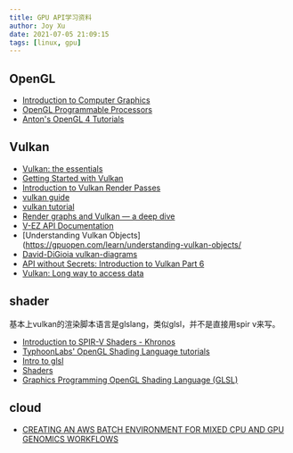 ```yaml
---
title: GPU API学习资料
author: Joy Xu
date: 2021-07-05 21:09:15
tags: [linux, gpu]
---
```


## OpenGL

* [Introduction to Computer Graphics](https://www.cs.cornell.edu/courses/cs4620/2015fa/index.shtml)
* [OpenGL Programmable Processors](https://www.yaldex.com/open-gl/ch02lev1sec3.html)
* [Anton's OpenGL 4 Tutorials](https://antongerdelan.net/opengl/)

## Vulkan

* [Vulkan: the essentials](https://developer.download.nvidia.cn/gameworks/events/GDC2016/Vulkan_Essentials_GDC16_tlorach.pdf)
* [Getting Started with Vulkan](https://docs.imgtec.com/Introduction_to_APIs/Vulkan_HelloAPI_Guide/dita/topics/introduction.html)
* [Introduction to Vulkan Render Passes](https://developer.samsung.com/galaxy-gamedev/resources/articles/renderpasses.html)
* [vulkan guide](https://vkguide.dev/)
* [vulkan tutorial](https://vulkan-tutorial.com/)
* [Render graphs and Vulkan — a deep dive](https://themaister.net/blog/2017/08/15/render-graphs-and-vulkan-a-deep-dive/)
* [V-EZ API Documentation](https://gpuopen-librariesandsdks.github.io/V-EZ/)
* [Understanding Vulkan Objects](https://gpuopen.com/learn/understanding-vulkan-objects/
* [David-DiGioia vulkan-diagrams](https://github.com/David-DiGioia/vulkan-diagrams)
* [API without Secrets: Introduction to Vulkan Part 6](https://software.intel.com/content/www/us/en/develop/articles/api-without-secrets-introduction-to-vulkan-part-6.html)
* [Vulkan: Long way to access data](https://asawicki.info/news?x=tag&tag=graphics)

## shader

基本上vulkan的渲染脚本语言是glslang，类似glsl，并不是直接用spir v来写。

* [Introduction to SPIR-V Shaders - Khronos](https://cn.bing.com/search?q=introduction%20to%20spirv&qs=n&form=QBRE&sp=-1&pq=introduction%20to%20spirv&sc=8-21&sk=&cvid=1DE67AA6893C4AC49A242EB2D8AD767E)
* [TyphoonLabs' OpenGL Shading Language tutorials](https://www.opengl.org/sdk/docs/tutorials/TyphoonLabs/)
* [Intro to glsl](https://www.cs.cornell.edu/courses/cs4620/2015fa/lectures/18GLSLWeb.pdf)
* [Shaders](https://processing.org/tutorials/pshader/)
* [Graphics Programming OpenGL Shading Language (GLSL)](https://www.mathematik.uni-marburg.de/~thormae/lectures/graphics1/graphics_9_1_eng_web.html#1)

## cloud

* [CREATING AN AWS BATCH ENVIRONMENT FOR MIXED CPU AND GPU GENOMICS WORKFLOWS](https://noise.getoto.net/tag/gpu/)
